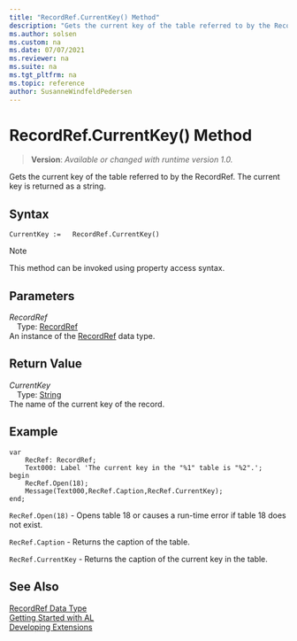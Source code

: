 ```yaml
---
title: "RecordRef.CurrentKey() Method"
description: "Gets the current key of the table referred to by the RecordRef."
ms.author: solsen
ms.custom: na
ms.date: 07/07/2021
ms.reviewer: na
ms.suite: na
ms.tgt_pltfrm: na
ms.topic: reference
author: SusanneWindfeldPedersen
---
```

[//]: # (START>DO_NOT_EDIT)
[//]: # (IMPORTANT:Do not edit any of the content between here and the END>DO_NOT_EDIT.)
[//]: # (Any modifications should be made in the .xml files in the ModernDev repo.)
# RecordRef.CurrentKey() Method
> **Version**: _Available or changed with runtime version 1.0._

Gets the current key of the table referred to by the RecordRef. The current key is returned as a string.


## Syntax
```AL
CurrentKey :=   RecordRef.CurrentKey()
```
> [!NOTE]
> This method can be invoked using property access syntax.

## Parameters
*RecordRef*  
&emsp;Type: [RecordRef](recordref-data-type.md)  
An instance of the [RecordRef](recordref-data-type.md) data type.  

## Return Value
*CurrentKey*  
&emsp;Type: [String](/dynamics365/business-central/dev-itpro/developer/methods-auto/text/text-data-type)  
The name of the current key of the record.


[//]: # (IMPORTANT: END>DO_NOT_EDIT)

## Example  

```al
var
    RecRef: RecordRef;
    Text000: Label 'The current key in the "%1" table is "%2".';
begin
    RecRef.Open(18);  
    Message(Text000,RecRef.Caption,RecRef.CurrentKey);
end;  
```  
  
 `RecRef.Open(18)` - Opens table 18 or causes a run-time error if table 18 does not exist.  
  
 `RecRef.Caption` - Returns the caption of the table.  
  
 `RecRef.CurrentKey` - Returns the caption of the current key in the table.  
  

## See Also
[RecordRef Data Type](recordref-data-type.md)  
[Getting Started with AL](../../devenv-get-started.md)  
[Developing Extensions](../../devenv-dev-overview.md)
